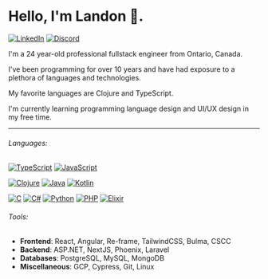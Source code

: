# Hello, I'm Landon 👋.

[![LinkedIn](https://img.shields.io/badge/linkedin-%230077B5.svg?style=for-the-badge&logo=linkedin&logoColor=white)]([https://www.linkedin.com/in/landonjw/details/skills](https://www.linkedin.com/in/landonjw/)/)
[![Discord](https://img.shields.io/badge/Discord-%235865F2.svg?style=for-the-badge&logo=discord&logoColor=white)]()

I'm a 24 year-old professional fullstack engineer from Ontario, Canada.

I've been programming for over 10 years and have had exposure to a plethora of languages and technologies.

My favorite languages are Clojure and TypeScript.

I'm currently learning programming language design and UI/UX design in my free time.

---

###### Languages:

[![TypeScript](https://img.shields.io/badge/typescript-%23007ACC.svg?style=for-the-badge&logo=typescript&logoColor=white)]()
[![JavaScript](https://img.shields.io/badge/javascript-%23323330.svg?style=for-the-badge&logo=javascript&logoColor=%23F7DF1E)]()

[![Clojure](https://img.shields.io/badge/Clojure-%23Clojure.svg?style=for-the-badge&logo=Clojure&logoColor=Clojure)]()
[![Java](https://img.shields.io/badge/java-%23ED8B00.svg?style=for-the-badge&logo=openjdk&logoColor=white)]()
[![Kotlin](https://img.shields.io/badge/kotlin-%237F52FF.svg?style=for-the-badge&logo=kotlin&logoColor=white)]()

[![C](https://img.shields.io/badge/c-%2300599C.svg?style=for-the-badge&logo=c&logoColor=white)]()
[![C#](https://img.shields.io/badge/c%23-%23239120.svg?style=for-the-badge&logo=c-sharp&logoColor=white)]()
[![Python](https://img.shields.io/badge/python-3670A0?style=for-the-badge&logo=python&logoColor=ffdd54)]()
[![PHP](https://img.shields.io/badge/php-%23777BB4.svg?style=for-the-badge&logo=php&logoColor=white)]()
[![Elixir](https://img.shields.io/badge/elixir-%234B275F.svg?style=for-the-badge&logo=elixir&logoColor=white)]()

###### Tools:

- **Frontend**: React, Angular, Re-frame, TailwindCSS, Bulma, CSCC
- **Backend**: ASP.NET, NextJS, Phoenix, Laravel
- **Databases**: PostgreSQL, MySQL, MongoDB
- **Miscellaneous**: GCP, Cypress, Git, Linux
